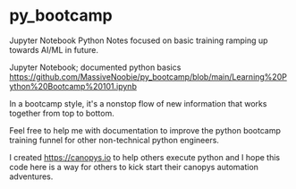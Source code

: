 # py_bootcamp
Jupyter Notebook Python Notes focused on basic training ramping up towards AI/ML in future.


Jupyter Notebook; documented python basics
https://github.com/MassiveNoobie/py_bootcamp/blob/main/Learning%20Python%20Bootcamp%20101.ipynb

In a bootcamp style, it's a nonstop flow of new information that works together from top to bottom.

Feel free to help me with documentation to improve the python bootcamp training funnel for other non-technical python engineers.

I created https://canopys.io to help others execute python and I hope this code here is a way for others to kick start their canopys automation adventures.
